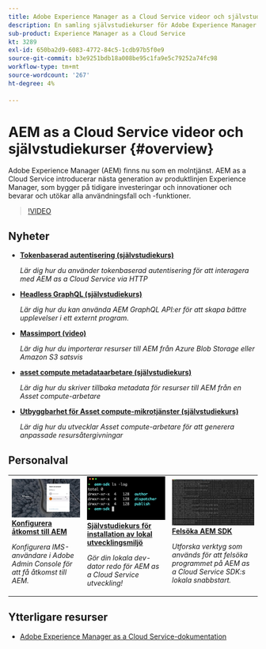```yaml
---
title: Adobe Experience Manager as a Cloud Service videor och självstudiekurser
description: En samling självstudiekurser för Adobe Experience Manager (AEM) as a Cloud Service
sub-product: Experience Manager as a Cloud Service
kt: 3289
exl-id: 650ba2d9-6083-4772-84c5-1cdb97b5f0e9
source-git-commit: b3e9251bdb18a008be95c1fa9e5c79252a74fc98
workflow-type: tm+mt
source-wordcount: '267'
ht-degree: 4%

---
```


# AEM as a Cloud Service videor och självstudiekurser {#overview}

Adobe Experience Manager (AEM) finns nu som en molntjänst. AEM as a Cloud Service introducerar nästa generation av produktlinjen Experience Manager, som bygger på tidigare investeringar och innovationer och bevarar och utökar alla användningsfall och -funktioner.

>[!VIDEO](https://video.tv.adobe.com/v/31085?quality=12&learn=on)

<div id="whats-new-section">

## Nyheter

* **[Tokenbaserad autentisering (självstudiekurs)](https://experienceleague.adobe.com/docs/experience-manager-learn/getting-started-with-aem-headless/authentication/overview.html)**

   *Lär dig hur du använder tokenbaserad autentisering för att interagera med AEM as a Cloud Service via HTTP*

* **[Headless GraphQL (självstudiekurs)](https://experienceleague.adobe.com/docs/experience-manager-learn/getting-started-with-aem-headless/graphql/overview.html)**

   *Lär dig hur du kan använda AEM GraphQL API:er för att skapa bättre upplevelser i ett externt program.*

* **[Massimport (video)](./migration/bulk-import.md)**

   *Lär dig hur du importerar resurser till AEM från Azure Blob Storage eller Amazon S3 satsvis*

* **[asset compute metadataarbetare (självstudiekurs)](./asset-compute/advanced/metadata.md)**

   *Lär dig hur du skriver tillbaka metadata för resurser till AEM från en Asset compute-arbetare*

* **[Utbyggbarhet för Asset compute-mikrotjänster (självstudiekurs)](./asset-compute/overview.md)**

   *Lär dig hur du utvecklar Asset compute-arbetare för att generera anpassade resursåtergivningar*

</div>

<div id="recs-overview-body-1"></div>
<div id="recs-overview-body-2"></div>
<div id="recs-overview-body-3"></div>
<div id="recs-overview-body-4"></div>
<div id="recs-overview-body-5"></div>
<div id="recs-overview-body-6"></div>

<div id="staff-picks-section">

## Personalval

<table>
   <td>
      <a href="./accessing/overview.md">
      <img alt="Konfigurera åtkomst till AEM as a Cloud Service" src="./assets/overview/staff-pick__accessing.png"/>
      </a>
      <div>
         <a href="./accessing/overview.md">
         <strong>Konfigurera åtkomst till AEM</strong>
         </a>
      </div>
      <p>
         <em>Konfigurera IMS-användare i Adobe Admin Console för att få åtkomst till AEM.</em>
      <p>
   </td>   
   <td>
      <a href="./local-development-environment/overview.md">
      <img alt="Konfigurera självstudiekurs för lokal utvecklingsmiljö" src="./assets/overview/staff-pick__local-development-environment-set-up.png"/>
      </a>
      <div>
         <a href="./local-development-environment/overview.md">
         <strong>Självstudiekurs för installation av lokal utvecklingsmiljö</strong>
         </a>
      </div>
      <p>
         <em>Gör din lokala dev-dator redo för AEM as a Cloud Service utveckling!</em>
      <p>
   </td>   
   <td>
      <a href="./debugging/aem-sdk-local-quickstart/overview.md">
      <img alt="Felsökning AEM SDK:s lokala snabbstart" src="./assets/overview/staff-pick__debugging.png"/>
      </a>
      <div>
         <a href="./debugging/aem-sdk-local-quickstart/overview.md">
         <strong>Felsöka AEM SDK</strong>
         </a>
      </div>
      <p>
         <em>Utforska verktyg som används för att felsöka programmet på AEM as a Cloud Service SDK:s lokala snabbstart.</em>
      <p>
   </td>
</table>

</div>

## Ytterligare resurser

* [Adobe Experience Manager as a Cloud Service-dokumentation](https://experienceleague.adobe.com/docs/experience-manager-cloud-service/landing/home.html)
